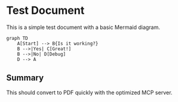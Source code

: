 # Test Document

This is a simple test document with a basic Mermaid diagram.

```mermaid
graph TD
    A[Start] --> B{Is it working?}
    B -->|Yes| C[Great!]
    B -->|No| D[Debug]
    D --> A
```

## Summary

This should convert to PDF quickly with the optimized MCP server.